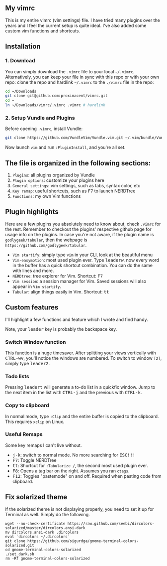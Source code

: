 ## My vimrc

This is my entire vimrc (vim settings) file. I have tried many plugins over the years and I feel the current setup is quite ideal. I've also added some custom vim functions and shortcuts.

## Installation
### 1. Download
You can simply download the `.vimrc` file to your local `~/.vimrc`. Alternatively, you can keep your file in sync with this repo or with your own repo: clone the repo and hardlink `~/.vimrc` to the `./vimrc` file in the repo:

``` bash
cd ~/Downloads
git clone git@github.com:proximacent/vimrc.git
cd ~
ln ~/Downloads/vimrc/.vimrc .vimrc # hardlink
```

### 2. Setup Vundle and Plugins
Before opening `.vimrc`, install Vundle:

``` bash
git clone https://github.com/VundleVim/Vundle.vim.git ~/.vim/bundle/Vundle.vim
```

Now launch `vim` and run `:PluginInstall`, and you're all set.

## The file is organized in the following sections:
1. `Plugins`: all plugins organized by Vundle
2. `Plugin options`: customize your plugins here
3. `General settings`: vim settings, such as tabs, syntax color, etc
4. `Key remap`: useful shortcuts, such as <kbd>F7</kbd> to launch NERDTree
5. `Functions`: my own Vim functions

## Plugin highlights
Here are a few plugins you absolutely need to know about, check `.vimrc` for the rest. Remember to checkout the plugins' respective github page for usage info on the plugins. In case you're not aware, if the plugin name is `godlygeek/tabular`, then the webpage is `https://github.com/godlygeek/tabular`.

- `Vim startify`: simply type `vim` in your CLI, look at the beautiful menu
- `Vim-easymotion`: most used plugin ever. Type <kbd>leader</kbd><kbd>w</kbd>, now every word in the buffer has a quick shortcut combination. You can do the same with lines and more.
- `NERDtree`: tree explorer for Vim. Shortcut: <kbd>F7</kbd>
- `Vim session`: a session manager for Vim. Saved sessions will also appear in `Vim startify`.
- `Tabular`: align things easily in Vim. Shortcut: <kbd>t</kbd><kbd>t</kbd>

## Custom features
I'll highlight a few functions and feature which I wrote and find handy.

Note, your <kbd>leader</kbd> key is probably the backspace key.

### Switch Window function
This function is a huge timesaver. After splitting your views vertically with <kbd>CTRL-w</kbd><kbd>v</kbd>, you'll notice the windows are numbered. To switch to window `[2]`, simply type <kbd>leader</kbd><kbd>2</kbd>.


### Todo lists
Pressing <kbd>leader</kbd><kbd>t</kbd> will generate a to-do list in a quickfix window. Jump to the next item in the list with <kbd>CTRL-j</kbd> and the previous with <kbd>CTRL-k</kbd>.

### Copy to clipboard
In normal mode, type `:Clip` and the entire buffer is copied to the clipboard. This requires `xclip` on Linux.

### Useful Remaps
Some key remaps I can't live without.

- <kbd>j-k</kbd>: switch to normal mode. No more searching for <kbd>ESC</kdb>!!!
- <kbd>F7</kbd>: Toggle NERDTree
- <kbd>tt</kbd>: Shortcut for `:Tabularize /`, the second most used plugin ever.
- <kbd>F8</kbd>: Opens a tag bar on the right. Assumes you ran `ctags`.
- <kbd>F12</kbd>: Toggles "pastemode" on and off. Required when pasting code from clipboard.

## Fix solarized theme
If the solarized theme is not displaying properly, you need to set it up for Terminal as well. Simply do the following.

```
wget --no-check-certificate https://raw.github.com/seebi/dircolors-solarized/master/dircolors.ansi-dark
mv dircolors.ansi-dark .dircolors
eval `dircolors ~/.dircolors`
git clone https://github.com/sigurdga/gnome-terminal-colors-solarized.git
cd gnome-terminal-colors-solarized
./set_dark.sh
rm -Rf gnome-terminal-colors-solarized
```
